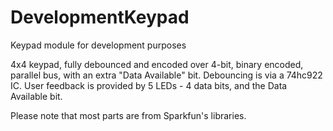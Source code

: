 # DevelopmentKeypad
Keypad module for development purposes

4x4 keypad, fully debounced and encoded over 4-bit, binary encoded, parallel bus, with an extra "Data Available" bit. Debouncing is via a 74hc922 IC. User feedback is provided by 5 LEDs - 4 data bits, and the Data Available bit.

Please note that most parts are from Sparkfun's libraries.
